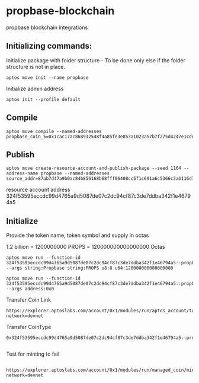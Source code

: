 # propbase-blockchain

propbase blockchain integrations

## Initializing commands:

Initialize package with folder structure - To be done only else if the folder structure is not in place.

```
aptos move init --name propbase

```

Initialize admin address

```
aptos init --profile default
```

## Compile

```
aptos move compile --named-addresses propbase_coin_5=0x1cac17ac868932548f4a85fe3e853a1023a57b7f275d4247e1cded85d40b3c3d
```

## Publish

```
aptos move create-resource-account-and-publish-package --seed 1164 --address-name propbase --named-addresses source_addr=87ab7d47a9b0ac84b856168b68fff06408cc5f1c691a6c5366c3ab116d76d93c
```

resource account address 324f53595eccdc99d4765a9d5087de07c2dc94cf87c3de7ddba342f1e46794a5

## Initialize

Provide the token name, token symbol and supply in octas

1.2 billion = 1200000000 PROPS = 120000000000000000 Octas

```
aptos move run --function-id 324f53595eccdc99d4765a9d5087de07c2dc94cf87c3de7ddba342f1e46794a5::propbase_coin::initialize --args string:Propbase string:PROPS u8:8 u64:120000000000000000
```

```
aptos move run --function-id 324f53595eccdc99d4765a9d5087de07c2dc94cf87c3de7ddba342f1e46794a5::propbase_coin::set_admin --args address:0x0
```

Transfer Coin Link

```
https://explorer.aptoslabs.com/account/0x1/modules/run/aptos_account/transfer_coins?network=devnet

```

Transfer CoinType

```
0x324f53595eccdc99d4765a9d5087de07c2dc94cf87c3de7ddba342f1e46794a5::propbase_coin::PropCoin


```

Test for minting to fail

```

https://explorer.aptoslabs.com/account/0x1/modules/run/managed_coin/mint?network=devnet

```

